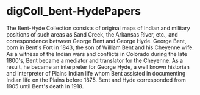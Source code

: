 # digColl_bent-HydePapers
The Bent-Hyde Collection consists of original maps of Indian and military positions of such areas as Sand Creek, the Arkansas River, etc., and correspondence between George Bent and George Hyde. George Bent, born in Bent's Fort in 1843, the son of William Bent and his Cheyenne wife. As a witness of the Indian wars and conflicts in Colorado during the late 1800's, Bent became a mediator and translator for the Cheyenne. As a result, he became an interpreter for George Hyde, a well known historian and interpreter of Plains Indian life whom Bent assisted in documenting Indian life on the Plains before 1875. Bent and Hyde corresponded from 1905 until Bent's death in 1918.
